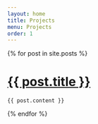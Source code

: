```yaml
---
layout: home
title: Projects
menu: Projects
order: 1
---
```


<div class="posts">
  {% for post in site.posts %}
  <div class="post">
    <a name="{{ post.title | downcase | url_encode }}"><h1 class="post-title">
      <a href="{{ site.baseurl }}{{ post.url }}">
        {{ post.title }}
      </a>
    </h1>
    
    {{ post.content }}
  </div></a>
  {% endfor %}
</div>